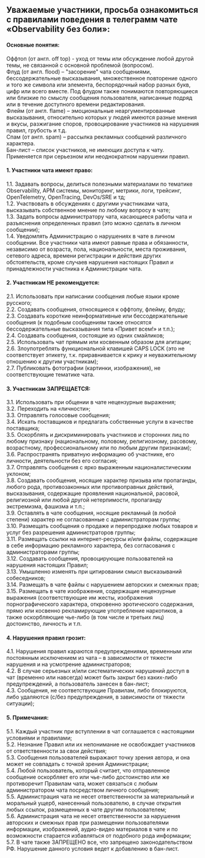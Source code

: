 
## Уважаемые участники, просьба ознакомиться с правилами поведения в телеграмм чате «Observability без боли»:

#### Основные понятия: 
Оффтоп (от англ. off top) - уход от темы или обсуждение любой другой темы, не связанной с основной проблемой (вопросом).  
Флуд (от англ. flood) – "засорение" чата сообщениями, бессодержательные высказывания, множественное повторение одного и того же символа или элемента, беспорядочный набор разных букв, цифр или всего вместе. Под флудом также понимаются повторяющиеся или близкие по смыслу сообщения пользователя, написанные подряд или в течение доступного времени редактирования.  
Флейм (от англ. flame) – эмоциональные неаргументированные высказывания, относительно которых у людей имеются разные мнения и вкусы, разжигание споров, провоцирование участников на нарушения правил, грубость и т.д.  
Спам (от англ. spam) – рассылка рекламных сообщений различного характера.  
Бан-лист – список участников, не имеющих доступа к чату. Применяется при серьезном или неоднократном нарушении правил.

#### 1.	Участники чата имеют право:
 1.1.	Задавать вопросы, делиться полезными материалами по тематике Observability, APM системы, мониторинг, метрики, логи, трейсинг, OpenTelemetry, OpenTracing, DevOs/SRE и тд;  
 1.2.	Участвовать в обсуждениях с другими участниками чата, высказывать собственное мнение по любому вопросу в чате;  
 1.3.	Задать вопросы администратору чата, касающиеся работы чата и разъяснения определенных правил (это можно сделать в личном сообщении);  
 1.4.	Уведомлять Администрацию о нарушениях в чате в личном сообщении. Все участники чата имеют равные права и обязанности, независимо от возраста, пола, национальности, места проживания, сетевого адреса, времени регистрации и действия других обстоятельств, кроме случаев нарушения настоящих Правил и принадлежности участника к Администрации чата.  

#### 2.	Участникам НЕ рекомендуется:
 2.1.	Использовать при написании сообщения любые языки кроме русского;  
 2.2.	Создавать сообщения, относящиеся к оффтопу, флейму, флуду;  
 2.3.	Создавать короткие неинформативные или бессодержательные сообщения (к подобным сообщениям также относятся бессодержательные высказывания типа «Привет всем!» и т.п.);  
 2.4.	Создавать сообщения, состоящие из одних смайликов;  
 2.5.	Использовать чат прямым или косвенным образом для агитации;  
 2.6.	Злоупотреблять функциональной клавишей CAPS LOCK (это не соответствует этикету, т.к. приравнивается к крику и неуважительному отношению к другим участникам);  
 2.7.	Публиковать фотографии (картинки, изображения), не соответствующие тематике чата.  

#### 3.	Участникам ЗАПРЕЩАЕТСЯ:
 3.1.	Использовать при общении в чате нецензурные выражения;  
 3.2.	Переходить на «личности»;  
 3.3.	Отправлять голосовые сообщения;  
 3.4.	Искать поставщиков и предлагать собственные услуги в качестве поставщика;  
 3.5.	Оскорблять и дискриминировать участников и сторонних лиц по любому признаку (национальному, половому, религиозному, расовому, возрастному, профессиональному или по любым другим признакам);  
 3.6.	Распространять приватную информацию об участнике, его личности, деятельности без его согласия;  
 3.7.	Отправлять сообщения с ярко выраженным националистическим уклоном;  
 3.8.	Создавать сообщения, носящие характер призыва или пропаганды, любого рода, противозаконных или противоправных действий, высказывания, содержащие проявления национальной, расовой, религиозной или любой другой нетерпимости, пропаганду экстремизма, фашизма и т.п.;  
 3.9.	Оставлять в  чате сообщения, носящие рекламный (в любой степени) характер не согласованные с администраторам группы;  
 3.10.	Размещать сообщения о продаже и перепродаже любых товаров и услуг без разрешения администраторов группы;  
 3.11.	Размещать ссылки на интернет-ресурсы и/или файлы, содержащие в себе информацию рекламного характера, без согласования с администраторами группы;  
 3.12.	Создавать сообщения, провоцирующие пользователей на нарушения настоящих Правил;  
 3.13.	Умышленно изменять при цитировании смысл высказываний собеседников;  
 3.14.	Размещать в чате файлы с нарушением авторских и смежных прав;  
 3.15.	Размещать в чате изображения, содержащие нецензурные выражения (соответствующие им жесты, изображения порнографического характера, откровенно эротического содержания, прямо или косвенно рекламирующие употребление наркотиков, а также оскорбляющие чье-либо (в том числе и третьих лиц) достоинство, личность и т.п.

#### 4.	Нарушения правил грозит:
 4.1.	Нарушения правил караются предупреждениями, временным или постоянным исключением из чата – в зависимости от тяжести нарушения и на усмотрение администраторов;  
 4.2.	В случае серьезных и/или систематических нарушений доступ в чат (временно или навсегда) может быть закрыт без каких-либо предупреждений, а пользователь занесен в бан-лист;  
 4.3.	Сообщения, не соответствующие Правилам, либо блокируются, либо удаляются (с/без предупреждения, в зависимости от тяжести ситуации);

#### 5.	Примечания:
 5.1.	Каждый участник при вступлении в чат соглашается с настоящими условиями и правилами;  
 5.2.	Незнание Правил или их непонимание не освобождает участников от ответственности за свои действия;  
 5.3.	Сообщения пользователей выражают точку зрения автора, и она может не совпадать с точкой зрения Администрации;  
 5.4.	Любой пользователь, который считает, что отправленное сообщение оскорбляет его или чье-либо достоинство или же противоречит Правилам чата, может связаться с любым администратором чата посредством личного сообщения;  
 5.5.	Администрация чата не несет ответственности за материальный и моральный ущерб, нанесенный пользователю, в случае открытия любых ссылок, размещенных в чате другим пользователем;  
 5.6.	Администрация чата не несет ответственности за нарушения авторских и смежных прав при размещении пользователями информации, изображений, аудио-видео материалов в чате и по возможности старается избавляться от подобного рода информации;  
 5.7.	В чате также ЗАПРЕЩЕНО все, что запрещено законодательством РФ. Нарушение данного условия ведет к добавлению в бан-лист.

